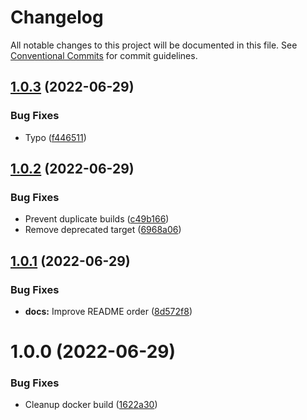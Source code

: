 # Changelog

All notable changes to this project will be documented in this file. See
[Conventional Commits](https://conventionalcommits.org) for commit guidelines.

## [1.0.3](https://github.com/stenic/s3-stream/compare/v1.0.2...v1.0.3) (2022-06-29)


### Bug Fixes

* Typo ([f446511](https://github.com/stenic/s3-stream/commit/f4465112bcade84289e78301808e2edab73101d9))

## [1.0.2](https://github.com/stenic/s3-stream/compare/v1.0.1...v1.0.2) (2022-06-29)


### Bug Fixes

* Prevent duplicate builds ([c49b166](https://github.com/stenic/s3-stream/commit/c49b1663b60a2fa5bf00ec4ab00666c0ee7cdf95))
* Remove deprecated target ([6968a06](https://github.com/stenic/s3-stream/commit/6968a06792a07afb1dcc32f461afda0515974ab1))

## [1.0.1](https://github.com/stenic/s3-stream/compare/v1.0.0...v1.0.1) (2022-06-29)


### Bug Fixes

* **docs:** Improve README order ([8d572f8](https://github.com/stenic/s3-stream/commit/8d572f8efb332a377fa65c8c84f6c3039a02e87f))

# 1.0.0 (2022-06-29)


### Bug Fixes

* Cleanup docker build ([1622a30](https://github.com/stenic/s3-stream/commit/1622a308ec78c42ab25dcc2f645a48c9f7ea762f))
